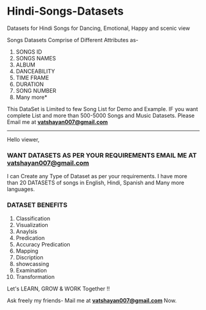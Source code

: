# Hindi-Songs-Datasets
Datasets for Hindi Songs for Dancing, Emotional, Happy and scenic view

Songs Datasets Comprise of Different Attributes as-
1. SONGS ID
2. SONGS NAMES
3. ALBUM 
4. DANCEABILITY 
5. TIME FRAME 
6. DURATION 
7. SONG NUMBER
8. Many more*


This DataSet is Limited to few Song List for Demo and Example. 
IF you want complete List and more than 500-5000 Songs and Music Datasets. 
Please Email me at **vatshayan007@gmail.com**

************************************************************************************************************************************

Hello viewer, 

### WANT DATASETS AS PER YOUR REQUIREMENTS EMAIL ME AT vatshayan007@gmail.com
I can Create any Type of Dataset as per your requirements.
I have more than 20 DATASETS of songs in English, Hindi, Spanish and Many more languages. 

### DATASET BENEFITS
1. Classification
2. Visualization 
3. Anaylsis 
4. Predication 
5. Accuracy Predication
6. Mapping
7. Discription 
8. showcassing 
9. Examination
10. Transformation 

Let's LEARN, GROW & WORK Together !!

Ask freely my friends-
Mail me at **vatshayan007@gmail.com** Now.
